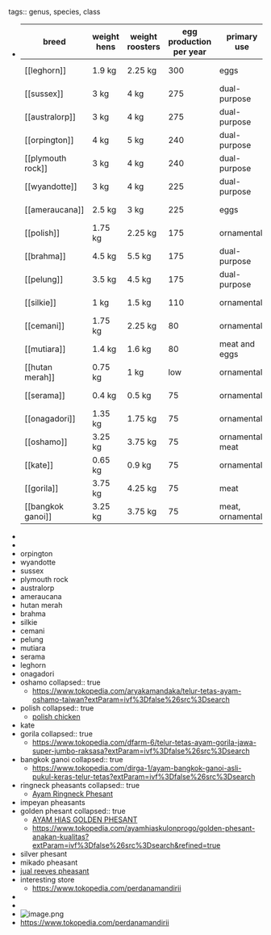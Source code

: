 tags:: genus, species, class

- | breed          | weight hens | weight roosters | egg production per year | primary use      | temperament         | noise level     | time to full weight |
  |----------------|----------------|-------------------|---------------------------|------------------|---------------------|-----------------|---------------------|
  | [[leghorn]]        | 1.9 kg         | 2.25 kg           | 300                       | eggs              | active, flighty     | high            | 5-6 months          |
  | [[sussex]]         | 3 kg           | 4 kg              | 275                       | dual-purpose      | curious, friendly   | moderate        | 6-7 months          |
  | [[australorp]]     | 3 kg           | 4 kg              | 275                       | dual-purpose      | calm, friendly      | low             | 6-7 months          |
  | [[orpington]]      | 4 kg           | 5 kg              | 240                       | dual-purpose      | friendly, calm      | low             | 6-7 months          |
  | [[plymouth rock]]  | 3 kg           | 4 kg              | 240                       | dual-purpose      | friendly, easygoing | moderate        | 6-7 months          |
  | [[wyandotte]]      | 3 kg           | 4 kg              | 225                       | dual-purpose      | docile, friendly    | low             | 6-7 months          |
  | [[ameraucana]]     | 2.5 kg         | 3 kg              | 225                       | eggs              | hardy, friendly     | moderate        | 5-6 months          |
  | [[polish]]         | 1.75 kg        | 2.25 kg           | 175                       | ornamental        | friendly, curious   | low             | 6-7 months          |
  | [[brahma]]         | 4.5 kg         | 5.5 kg            | 175                       | dual-purpose      | gentle giants       | low             | 8-9 months          |
  | [[pelung]]         | 3.5 kg         | 4.5 kg            | 175                       | dual-purpose      | friendly            | high            | 7-8 months          |
  | [[silkie]]         | 1 kg           | 1.5 kg            | 110                       | ornamental        | extremely friendly  | low             | 6-7 months          |
  | [[cemani]]         | 1.75 kg        | 2.25 kg           | 80                        | ornamental        | hardy               | moderate        | 5-6 months          |
  | [[mutiara]]        | 1.4 kg         | 1.6 kg            | 80                        | meat and eggs     | active, alert       | high            | 6-7 months          |
  | [[hutan merah]]    | 0.75 kg        | 1 kg              | low           | ornamental        | wild, flighty       | high            | 5-6 months          |
  | [[serama]]         | 0.4 kg         | 0.5 kg            | 75                        | ornamental        | friendly, active    | low             | 4-5 months          |
  | [[onagadori]]      | 1.35 kg        | 1.75 kg           | 75                        | ornamental        | calm, tame          | low             | 7-8 months          |
  | [[oshamo]]         | 3.25 kg        | 3.75 kg           | 75                        | ornamental, meat  | aggressive, strong  | high            | 7-8 months          |
  | [[kate]]           | 0.65 kg        | 0.9 kg            | 75                        | ornamental        | friendly, active    | low             | 5-6 months          |
  | [[gorila]]         | 3.75 kg        | 4.25 kg           | 75                        | meat              | aggressive, strong  | high            | 7-8 months          |
  | [[bangkok ganoi]]  | 3.25 kg        | 3.75 kg           | 75                        | meat, ornamental  | aggressive, strong  | high            | 7-8 months          |
-
-
- orpington
- wyandotte
- sussex
- plymouth rock
- australorp
- ameraucana
- hutan merah
- brahma
- silkie
- cemani
- pelung
- mutiara
- serama
- leghorn
- onagadori
- oshamo
  collapsed:: true
	- https://www.tokopedia.com/aryakamandaka/telur-tetas-ayam-oshamo-taiwan?extParam=ivf%3Dfalse%26src%3Dsearch
- polish
  collapsed:: true
	- [polish chicken](https://www.tokopedia.com/toko-aixa/jos-telur-tetas-ayam-hias-poland-unik-lucu-menarik-murah?extParam=ivf%3Dfalse%26src%3Dsearch)
- kate
- gorila
  collapsed:: true
	- https://www.tokopedia.com/dfarm-6/telur-tetas-ayam-gorila-jawa-super-jumbo-raksasa?extParam=ivf%3Dfalse%26src%3Dsearch
- bangkok ganoi
  collapsed:: true
	- https://www.tokopedia.com/dirga-1/ayam-bangkok-ganoi-asli-pukul-keras-telur-tetas?extParam=ivf%3Dfalse%26src%3Dsearch
- ringneck pheasants
  collapsed:: true
	- [Ayam Ringneck Phesant](https://www.tokopedia.com/hrosir/top-quality-ayam-ringneck-phesant-hijau-good?extParam=ivf%3Dfalse%26src%3Dsearch&refined=true)
- impeyan pheasants
- golden phesant
  collapsed:: true
	- [AYAM HIAS GOLDEN PHESANT](https://www.tokopedia.com/tanamanhiasabadi/telur-ayam-hias-golden-phesant-untuk-di-tetas-kan?extParam=ivf%3Dfalse%26src%3Dsearch)
	- https://www.tokopedia.com/ayamhiaskulonprogo/golden-phesant-anakan-kualitas?extParam=ivf%3Dfalse%26src%3Dsearch&refined=true
- silver phesant
- mikado pheasant
- [jual reeves pheasant](https://www.tokopedia.com/ayamhutan-hijau/jual-reeves-pheasant-pegar-reeves-sepasang?extParam=ivf%3Dfalse%26src%3Dsearch)
- interesting store
	- https://www.tokopedia.com/perdanamandirii
-
-
- ![image.png](../assets/image_1711030115467_0.png)
- https://www.tokopedia.com/perdanamandirii